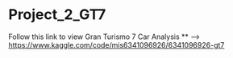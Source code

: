 # Project_2_GT7

Follow this link to view Gran Turismo 7 Car Analysis 
** --> https://www.kaggle.com/code/mis6341096926/6341096926-gt7
